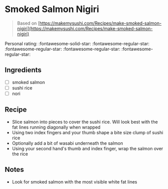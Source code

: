 # Smoked Salmon Nigiri

> Based on [https://makemysushi.com/Recipes/make-smoked-salmon-nigiri](https://makemysushi.com/Recipes/make-smoked-salmon-nigiri)

<!-- {cts} rating=1; (User can specify rating on scale of 1-5) -->

Personal rating: :fontawesome-solid-star: :fontawesome-regular-star: :fontawesome-regular-star: :fontawesome-regular-star: :fontawesome-regular-star:

<!-- {cte} -->

<!-- {cts} name_image=None; (User can specify image name) -->

<!-- TODO: Capture image -->

<!-- {cte} -->

## Ingredients

- [ ] smoked salmon
- [ ] sushi rice
- [ ] nori

## Recipe

- Slice salmon into pieces to cover the sushi rice. Will look best with the fat lines running diagonally when wrapped
- Using two index fingers and your thumb shape a bite size clump of sushi rice
- Optionally add a bit of wasabi underneath the salmon
- Using your second hand's thumb and index finger, wrap the salmon over the rice

## Notes

- Look for smoked salmon with the most visible white fat lines
